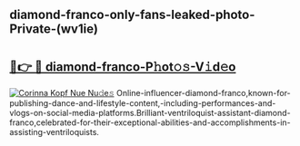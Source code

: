 ## diamond-franco-only-fans​-leaked-photo​-Private-(wv1ie)


# <h2><a href="https://mediaupload.pro?title=diamond-franco&ref=git">🔗👉 🔴 diamond-franco-P𝚑ot𝚘𝚜-V𝚒d𝚎o</a></h2>

[![Corinna Kopf Nue Nu𝚍e𝚜](https://i.imgur.com/0qMVB7G.gif)](https://mediaupload.pro?title=diamond-franco&ref=git)
Online-influencer-diamond-franco,known-for-publishing-dance-and-lifestyle-content,-including-performances-and-vlogs-on-social-media-platforms.Brilliant-ventriloquist-assistant-diamond-franco,celebrated-for-their-exceptional-abilities-and-accomplishments-in-assisting-ventriloquists.  
